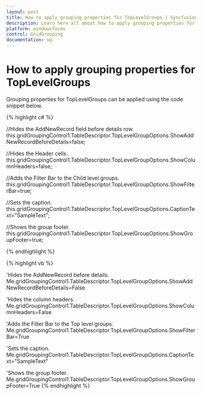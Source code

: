```yaml
---
layout: post
title: How to apply grouping properties for TopLevelGroups | Syncfusion
description: Learn here all about how to apply grouping properties for toplevelgroups of Syncfusion Windows Forms GridGroupingControl control and more.
platform: windowsforms
control: GridGrouping
documentation: ug
---
```


# How to apply grouping properties for TopLevelGroups

Grouping properties for TopLevelGroups can be applied using the code snippet below.

 
{% highlight c# %}

//Hides the AddNewRecord field before details row.
this.gridGroupingControl1.TableDescriptor.TopLevelGroupOptions.ShowAddNewRecordBeforeDetails=false;

//Hides the Header cells.
this.gridGroupingControl1.TableDescriptor.TopLevelGroupOptions.ShowColumnHeaders=false;

//Adds the Filter Bar to the Child level groups.
this.gridGroupingControl1.TableDescriptor.TopLevelGroupOptions.ShowFilterBar=true;

//Sets the caption.
this.gridGroupingControl1.TableDescriptor.TopLevelGroupOptions.CaptionText="SampleText";

//Shows the group footer.
this.gridGroupingControl1.TableDescriptor.TopLevelGroupOptions.ShowGroupFooter=true;

{% endhighlight  %}

{% highlight vb %}

'Hides the AddNewRecord before details.
Me.gridGroupingControl1.TableDescriptor.TopLevelGroupOptions.ShowAddNewRecordBeforeDetails=False

'Hides the column headers.
   Me.gridGroupingControl1.TableDescriptor.TopLevelGroupOptions.ShowColumnHeaders=False

'Adds the Filter Bar to the Top level groups.
   Me.gridGroupingControl1.TableDescriptor.TopLevelGroupOptions.ShowFilterBar=True

'Sets the caption.
Me.gridGroupingControl1.TableDescriptor.TopLevelGroupOptions.CaptionText="SampleText"

'Shows the group footer.
Me.gridGroupingControl1.TableDescriptor.TopLevelGroupOptions.ShowGroupFooter=True
{% endhighlight  %}